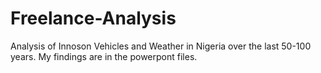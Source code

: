 # Freelance-Analysis
Analysis of Innoson Vehicles and Weather in Nigeria over the last 50-100 years. My findings are in the powerpont files.
